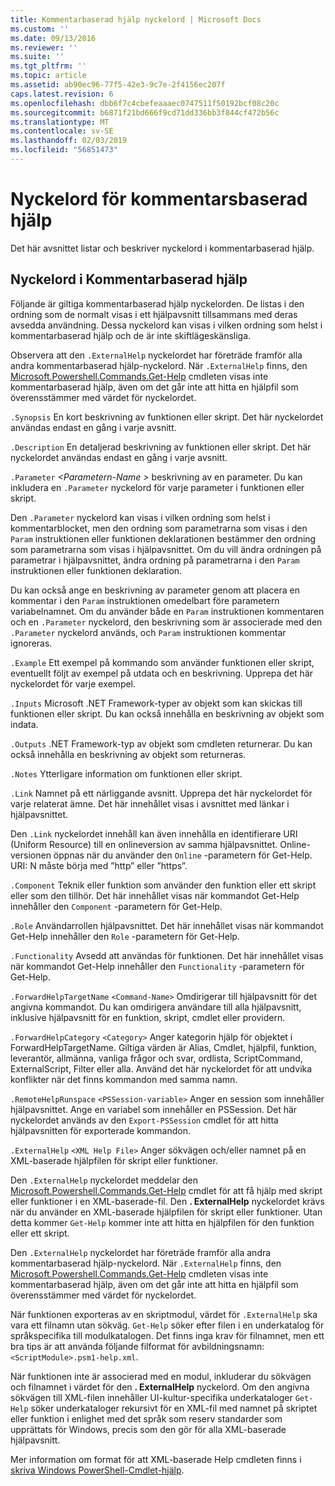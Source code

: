 ```yaml
---
title: Kommentarbaserad hjälp nyckelord | Microsoft Docs
ms.custom: ''
ms.date: 09/13/2016
ms.reviewer: ''
ms.suite: ''
ms.tgt_pltfrm: ''
ms.topic: article
ms.assetid: ab90ec96-77f5-42e3-9c7e-2f4156ec207f
caps.latest.revision: 6
ms.openlocfilehash: dbb6f7c4cbefeaaaec0747511f50192bcf08c20c
ms.sourcegitcommit: b6871f21bd666f9cd71dd336bb3f844cf472b56c
ms.translationtype: MT
ms.contentlocale: sv-SE
ms.lasthandoff: 02/03/2019
ms.locfileid: "56851473"
---
```

# <a name="comment-based-help-keywords"></a>Nyckelord för kommentarsbaserad hjälp

Det här avsnittet listar och beskriver nyckelord i kommentarbaserad hjälp.

## <a name="keywords-in-comment-based-help"></a>Nyckelord i Kommentarbaserad hjälp

Följande är giltiga kommentarbaserad hjälp nyckelorden. De listas i den ordning som de normalt visas i ett hjälpavsnitt tillsammans med deras avsedda användning. Dessa nyckelord kan visas i vilken ordning som helst i kommentarbaserad hjälp och de är inte skiftlägeskänsliga.

Observera att den `.ExternalHelp` nyckelordet har företräde framför alla andra kommentarbaserad hjälp-nyckelord. När `.ExternalHelp` finns, den [Microsoft.Powershell.Commands.Get-Help](/dotnet/api/Microsoft.PowerShell.Commands.Get-Help) cmdleten visas inte kommentarbaserad hjälp, även om det går inte att hitta en hjälpfil som överensstämmer med värdet för nyckelordet.

`.Synopsis` En kort beskrivning av funktionen eller skript. Det här nyckelordet användas endast en gång i varje avsnitt.

`.Description` En detaljerad beskrivning av funktionen eller skript. Det här nyckelordet användas endast en gång i varje avsnitt.

`.Parameter` *\<Parametern-Name >* beskrivning av en parameter. Du kan inkludera en `.Parameter` nyckelord för varje parameter i funktionen eller skript.

Den `.Parameter` nyckelord kan visas i vilken ordning som helst i kommentarblocket, men den ordning som parametrarna som visas i den `Param` instruktionen eller funktionen deklarationen bestämmer den ordning som parametrarna som visas i hjälpavsnittet. Om du vill ändra ordningen på parametrar i hjälpavsnittet, ändra ordning på parametrarna i den `Param` instruktionen eller funktionen deklaration.

Du kan också ange en beskrivning av parameter genom att placera en kommentar i den `Param` instruktionen omedelbart före parametern variabelnamnet. Om du använder både en `Param` instruktionen kommentaren och en `.Parameter` nyckelord, den beskrivning som är associerade med den `.Parameter` nyckelord används, och `Param` instruktionen kommentar ignoreras.

`.Example` Ett exempel på kommando som använder funktionen eller skript, eventuellt följt av exempel på utdata och en beskrivning. Upprepa det här nyckelordet för varje exempel.

`.Inputs` Microsoft .NET Framework-typer av objekt som kan skickas till funktionen eller skript. Du kan också innehålla en beskrivning av objekt som indata.

`.Outputs` .NET Framework-typ av objekt som cmdleten returnerar. Du kan också innehålla en beskrivning av objekt som returneras.

`.Notes` Ytterligare information om funktionen eller skript.

`.Link` Namnet på ett närliggande avsnitt. Upprepa det här nyckelordet för varje relaterat ämne. Det här innehållet visas i avsnittet med länkar i hjälpavsnittet.

Den `.Link` nyckelordet innehåll kan även innehålla en identifierare URI (Uniform Resource) till en onlineversion av samma hjälpavsnittet. Online-versionen öppnas när du använder den `Online` -parametern för Get-Help. URI: N måste börja med ”http” eller ”https”.

`.Component` Teknik eller funktion som använder den funktion eller ett skript eller som den tillhör. Det här innehållet visas när kommandot Get-Help innehåller den `Component` -parametern för Get-Help.

`.Role` Användarrollen hjälpavsnittet. Det här innehållet visas när kommandot Get-Help innehåller den `Role` -parametern för Get-Help.

`.Functionality` Avsedd att användas för funktionen. Det här innehållet visas när kommandot Get-Help innehåller den `Functionality` -parametern för Get-Help.

`.ForwardHelpTargetName` `<Command-Name>` Omdirigerar till hjälpavsnitt för det angivna kommandot. Du kan omdirigera användare till alla hjälpavsnitt, inklusive hjälpavsnitt för en funktion, skript, cmdlet eller providern.

`.ForwardHelpCategory` `<Category>` Anger kategorin hjälp för objektet i ForwardHelpTargetName. Giltiga värden är Alias, Cmdlet, hjälpfil, funktion, leverantör, allmänna, vanliga frågor och svar, ordlista, ScriptCommand, ExternalScript, Filter eller alla. Använd det här nyckelordet för att undvika konflikter när det finns kommandon med samma namn.

`.RemoteHelpRunspace` `<PSSession-variable>` Anger en session som innehåller hjälpavsnittet. Ange en variabel som innehåller en PSSession. Det här nyckelordet används av den `Export-PSSession` cmdlet för att hitta hjälpavsnitten för exporterade kommandon.

`.ExternalHelp` `<XML Help File>` Anger sökvägen och/eller namnet på en XML-baserade hjälpfilen för skript eller funktioner.

Den `.ExternalHelp` nyckelordet meddelar den [Microsoft.Powershell.Commands.Get-Help](/dotnet/api/Microsoft.PowerShell.Commands.Get-Help) cmdlet för att få hjälp med skript eller funktioner i en XML-baserade-fil. Den **. ExternalHelp** nyckelordet krävs när du använder en XML-baserade hjälpfilen för skript eller funktioner. Utan detta kommer `Get-Help` kommer inte att hitta en hjälpfilen för den funktion eller ett skript.

Den `.ExternalHelp` nyckelordet har företräde framför alla andra kommentarbaserad hjälp-nyckelord. När `.ExternalHelp` finns, den [Microsoft.Powershell.Commands.Get-Help](/dotnet/api/Microsoft.PowerShell.Commands.Get-Help) cmdleten visas inte kommentarbaserad hjälp, även om det går inte att hitta en hjälpfil som överensstämmer med värdet för nyckelordet.

När funktionen exporteras av en skriptmodul, värdet för `.ExternalHelp` ska vara ett filnamn utan sökväg. `Get-Help` söker efter filen i en underkatalog för språkspecifika till modulkatalogen. Det finns inga krav för filnamnet, men ett bra tips är att använda följande filformat för avbildningsnamn: `<ScriptModule>.psm1-help.xml`.

När funktionen inte är associerad med en modul, inkluderar du sökvägen och filnamnet i värdet för den **. ExternalHelp** nyckelord. Om den angivna sökvägen till XML-filen innehåller UI-kultur-specifika underkataloger `Get-Help` söker underkataloger rekursivt för en XML-fil med namnet på skriptet eller funktion i enlighet med det språk som reserv standarder som upprättats för Windows, precis som den gör för alla XML-baserade hjälpavsnitt.

Mer information om format för att XML-baserade Help cmdleten finns i [skriva Windows PowerShell-Cmdlet-hjälp](./writing-help-for-windows-powershell-cmdlets.md).